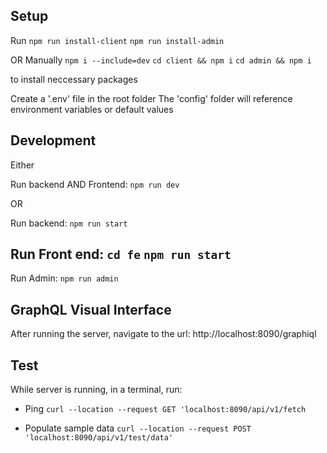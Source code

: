 ## Setup

Run
`npm run install-client`
`npm run install-admin`

OR Manually
`npm i --include=dev`
`cd client && npm i`
`cd admin && npm i`

to install neccessary packages

Create a '.env' file in the root folder
The 'config' folder will reference environment variables or default values

## Development

Either

Run backend AND Frontend:
`npm run dev`

OR

Run backend:
`npm run start`

Run Front end:
`cd fe`
`npm run start`
--
Run Admin:
`npm run admin`

## GraphQL Visual Interface

After running the server, navigate to the url:
http://localhost:8090/graphiql

## Test

While server is running, in a terminal, run:

- Ping
  `curl --location --request GET 'localhost:8090/api/v1/fetch`

- Populate sample data
  `curl --location --request POST 'localhost:8090/api/v1/test/data'`
